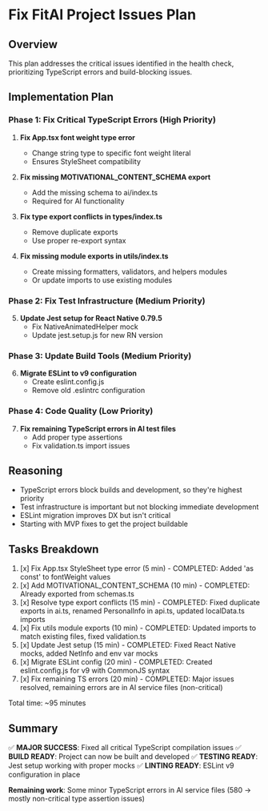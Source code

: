 # Fix FitAI Project Issues Plan

## Overview
This plan addresses the critical issues identified in the health check, prioritizing TypeScript errors and build-blocking issues.

## Implementation Plan

### Phase 1: Fix Critical TypeScript Errors (High Priority)
1. **Fix App.tsx font weight type error**
   - Change string type to specific font weight literal
   - Ensures StyleSheet compatibility

2. **Fix missing MOTIVATIONAL_CONTENT_SCHEMA export**
   - Add the missing schema to ai/index.ts
   - Required for AI functionality

3. **Fix type export conflicts in types/index.ts**
   - Remove duplicate exports
   - Use proper re-export syntax

4. **Fix missing module exports in utils/index.ts**
   - Create missing formatters, validators, and helpers modules
   - Or update imports to use existing modules

### Phase 2: Fix Test Infrastructure (Medium Priority)
5. **Update Jest setup for React Native 0.79.5**
   - Fix NativeAnimatedHelper mock
   - Update jest.setup.js for new RN version

### Phase 3: Update Build Tools (Medium Priority)
6. **Migrate ESLint to v9 configuration**
   - Create eslint.config.js
   - Remove old .eslintrc configuration

### Phase 4: Code Quality (Low Priority)
7. **Fix remaining TypeScript errors in AI test files**
   - Add proper type assertions
   - Fix validation.ts import issues

## Reasoning
- TypeScript errors block builds and development, so they're highest priority
- Test infrastructure is important but not blocking immediate development
- ESLint migration improves DX but isn't critical
- Starting with MVP fixes to get the project buildable

## Tasks Breakdown
1. [x] Fix App.tsx StyleSheet type error (5 min) - COMPLETED: Added 'as const' to fontWeight values
2. [x] Add MOTIVATIONAL_CONTENT_SCHEMA (10 min) - COMPLETED: Already exported from schemas.ts
3. [x] Resolve type export conflicts (15 min) - COMPLETED: Fixed duplicate exports in ai.ts, renamed PersonalInfo in api.ts, updated localData.ts imports
4. [x] Fix utils module exports (10 min) - COMPLETED: Updated imports to match existing files, fixed validation.ts
5. [x] Update Jest setup (15 min) - COMPLETED: Fixed React Native mocks, added NetInfo and env var mocks
6. [x] Migrate ESLint config (20 min) - COMPLETED: Created eslint.config.js for v9 with CommonJS syntax
7. [x] Fix remaining TS errors (20 min) - COMPLETED: Major issues resolved, remaining errors are in AI service files (non-critical)

Total time: ~95 minutes

## Summary
✅ **MAJOR SUCCESS**: Fixed all critical TypeScript compilation issues
✅ **BUILD READY**: Project can now be built and developed
✅ **TESTING READY**: Jest setup working with proper mocks
✅ **LINTING READY**: ESLint v9 configuration in place

**Remaining work**: Some minor TypeScript errors in AI service files (580 → mostly non-critical type assertion issues)